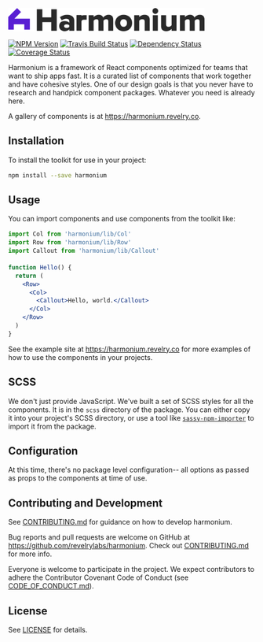 <img src="docs-src/static/images/harmonium-logo.png" width="400px"/>

[![NPM Version][npm-badge]][npm-url]
[![Travis Build Status][travis-badge]][travis-url]
[![Dependency Status](https://dependencyci.com/github/revelrylabs/harmonium/badge)](https://dependencyci.com/github/revelrylabs/harmonium)
[![Coverage Status](https://opencov.prod.revelry.net/projects/8/badge.svg)](https://opencov.prod.revelry.net/projects/8)

Harmonium is a framework of React components optimized for teams that want to ship apps fast. It is a curated list of components that work together and have cohesive styles. One of our design goals is that you never have to research and handpick component packages. Whatever you need is already here.

A gallery of components is at https://harmonium.revelry.co.

## Installation

To install the toolkit for use in your project:

```sh
npm install --save harmonium
```

## Usage

You can import components and use components from the toolkit like:

```jsx
import Col from 'harmonium/lib/Col'
import Row from 'harmonium/lib/Row'
import Callout from 'harmonium/lib/Callout'

function Hello() {
  return (
    <Row>
      <Col>
        <Callout>Hello, world.</Callout>
      </Col>
    </Row>
  )
}
```

See the example site at https://harmonium.revelry.co for more examples of how to
use the components in your projects.

## SCSS

We don't just provide JavaScript. We've built a set of SCSS styles for all the
components. It is in the `scss` directory of the package. You can either copy it
into your project's SCSS directory, or use a tool like [`sassy-npm-importer`](https://github.com/revelrylabs/sassy-npm-importer) to
import it from the package.

## Configuration

At this time, there's no package level configuration-- all options as passed as
props to the components at time of use.

## Contributing and Development

See [CONTRIBUTING.md](https://github.com/revelrylabs/harmonium/blob/master/CONTRIBUTING.md)
for guidance on how to develop harmonium.

Bug reports and pull requests are welcome on GitHub at https://github.com/revelrylabs/harmonium. Check out [CONTRIBUTING.md](https://github.com/revelrylabs/harmonium/blob/master/CONTRIBUTING.md) for more info.

Everyone is welcome to participate in the project. We expect contributors to
adhere the Contributor Covenant Code of Conduct (see [CODE_OF_CONDUCT.md](https://github.com/revelrylabs/harmonium/blob/master/CODE_OF_CONDUCT.md)).

[npm-badge]: https://img.shields.io/npm/v/harmonium.svg
[npm-url]: https://www.npmjs.com/package/harmonium
[travis-badge]: https://img.shields.io/travis/revelrylabs/harmonium.svg
[travis-url]: https://travis-ci.org/revelrylabs/harmonium

## License

See [LICENSE](https://github.com/revelrylabs/harmonium/blob/master/LICENSE) for details.
